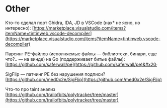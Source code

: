# Other

Кто-то сделал порт Ghidra, IDA, JD в VSCode (нах\* не ясно, но интересно): [https://marketplace.visualstudio.com/items?itemName=tintinweb.vscode-decompiler](https://marketplace.visualstudio.com/items?itemName=tintinweb.vscode-decompiler)

Парсинг PE-файлов (исполняемые файлы — библиотеки, бинари, еще что?.. — на винде) на Go (поддерживает битые файлы): [https://github.com/saferwall/pe](https://github.com/saferwall/pe)&#x20;

SigFlip — патчинг PE без нарушения подписи? [https://github.com/med0x2e/SigFlip](https://github.com/med0x2e/SigFlip)

Что-то про taint анализ [https://github.com/trailofbits/polytracker/tree/master](https://github.com/trailofbits/polytracker/tree/master)
